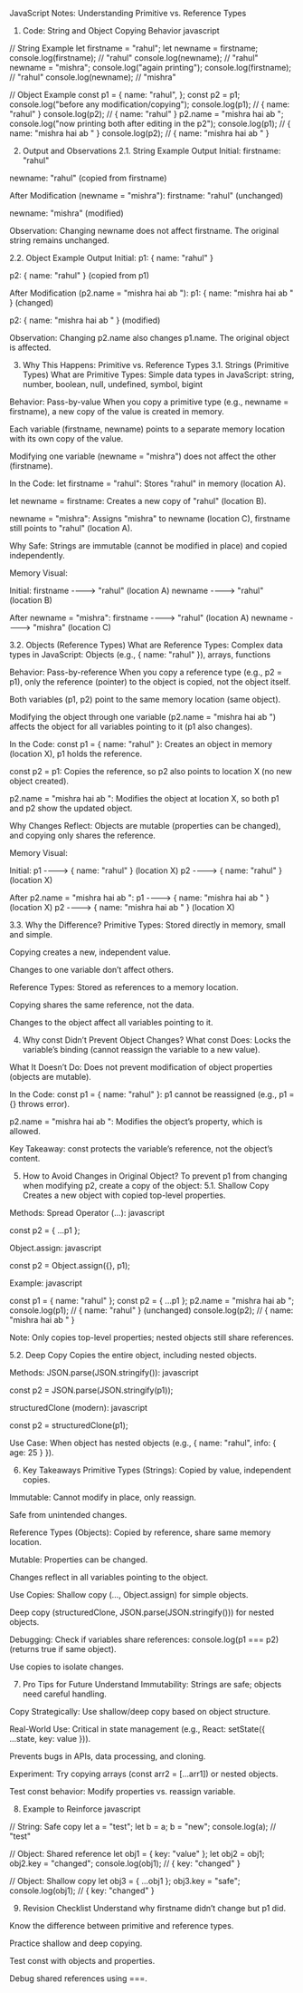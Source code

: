 JavaScript Notes: Understanding Primitive vs. Reference Types

1. Code: String and Object Copying Behavior
   javascript

// String Example
let firstname = "rahul";
let newname = firstname;
console.log(firstname); // "rahul"
console.log(newname); // "rahul"
newname = "mishra";
console.log("again printing");
console.log(firstname); // "rahul"
console.log(newname); // "mishra"

// Object Example
const p1 = {
name: "rahul",
};
const p2 = p1;
console.log("before any modification/copying");
console.log(p1); // { name: "rahul" }
console.log(p2); // { name: "rahul" }
p2.name = "mishra hai ab ";
console.log("now printing both after editing in the p2");
console.log(p1); // { name: "mishra hai ab " }
console.log(p2); // { name: "mishra hai ab " }

2. Output and Observations
   2.1. String Example Output
   Initial:
   firstname: "rahul"

newname: "rahul" (copied from firstname)

After Modification (newname = "mishra"):
firstname: "rahul" (unchanged)

newname: "mishra" (modified)

Observation: Changing newname does not affect firstname. The original string remains unchanged.

2.2. Object Example Output
Initial:
p1: { name: "rahul" }

p2: { name: "rahul" } (copied from p1)

After Modification (p2.name = "mishra hai ab "):
p1: { name: "mishra hai ab " } (changed)

p2: { name: "mishra hai ab " } (modified)

Observation: Changing p2.name also changes p1.name. The original object is affected.

3. Why This Happens: Primitive vs. Reference Types
   3.1. Strings (Primitive Types)
   What are Primitive Types: Simple data types in JavaScript:
   string, number, boolean, null, undefined, symbol, bigint

Behavior: Pass-by-value
When you copy a primitive type (e.g., newname = firstname), a new copy of the value is created in memory.

Each variable (firstname, newname) points to a separate memory location with its own copy of the value.

Modifying one variable (newname = "mishra") does not affect the other (firstname).

In the Code:
let firstname = "rahul": Stores "rahul" in memory (location A).

let newname = firstname: Creates a new copy of "rahul" (location B).

newname = "mishra": Assigns "mishra" to newname (location C), firstname still points to "rahul" (location A).

Why Safe: Strings are immutable (cannot be modified in place) and copied independently.

Memory Visual:

Initial:
firstname ----> "rahul" (location A)
newname ----> "rahul" (location B)

After newname = "mishra":
firstname ----> "rahul" (location A)
newname ----> "mishra" (location C)

3.2. Objects (Reference Types)
What are Reference Types: Complex data types in JavaScript:
Objects (e.g., { name: "rahul" }), arrays, functions

Behavior: Pass-by-reference
When you copy a reference type (e.g., p2 = p1), only the reference (pointer) to the object is copied, not the object itself.

Both variables (p1, p2) point to the same memory location (same object).

Modifying the object through one variable (p2.name = "mishra hai ab ") affects the object for all variables pointing to it (p1 also changes).

In the Code:
const p1 = { name: "rahul" }: Creates an object in memory (location X), p1 holds the reference.

const p2 = p1: Copies the reference, so p2 also points to location X (no new object created).

p2.name = "mishra hai ab ": Modifies the object at location X, so both p1 and p2 show the updated object.

Why Changes Reflect: Objects are mutable (properties can be changed), and copying only shares the reference.

Memory Visual:

Initial:
p1 ----> { name: "rahul" } (location X)
p2 ----> { name: "rahul" } (location X)

After p2.name = "mishra hai ab ":
p1 ----> { name: "mishra hai ab " } (location X)
p2 ----> { name: "mishra hai ab " } (location X)

3.3. Why the Difference?
Primitive Types:
Stored directly in memory, small and simple.

Copying creates a new, independent value.

Changes to one variable don’t affect others.

Reference Types:
Stored as references to a memory location.

Copying shares the same reference, not the data.

Changes to the object affect all variables pointing to it.

4. Why const Didn’t Prevent Object Changes?
   What const Does: Locks the variable’s binding (cannot reassign the variable to a new value).

What It Doesn’t Do: Does not prevent modification of object properties (objects are mutable).

In the Code:
const p1 = { name: "rahul" }: p1 cannot be reassigned (e.g., p1 = {} throws error).

p2.name = "mishra hai ab ": Modifies the object’s property, which is allowed.

Key Takeaway: const protects the variable’s reference, not the object’s content.

5. How to Avoid Changes in Original Object?
   To prevent p1 from changing when modifying p2, create a copy of the object:
   5.1. Shallow Copy
   Creates a new object with copied top-level properties.

Methods:
Spread Operator (...):
javascript

const p2 = { ...p1 };

Object.assign:
javascript

const p2 = Object.assign({}, p1);

Example:
javascript

const p1 = { name: "rahul" };
const p2 = { ...p1 };
p2.name = "mishra hai ab ";
console.log(p1); // { name: "rahul" } (unchanged)
console.log(p2); // { name: "mishra hai ab " }

Note: Only copies top-level properties; nested objects still share references.

5.2. Deep Copy
Copies the entire object, including nested objects.

Methods:
JSON.parse(JSON.stringify()):
javascript

const p2 = JSON.parse(JSON.stringify(p1));

structuredClone (modern):
javascript

const p2 = structuredClone(p1);

Use Case: When object has nested objects (e.g., { name: "rahul", info: { age: 25 } }).

6. Key Takeaways
   Primitive Types (Strings):
   Copied by value, independent copies.

Immutable: Cannot modify in place, only reassign.

Safe from unintended changes.

Reference Types (Objects):
Copied by reference, share same memory location.

Mutable: Properties can be changed.

Changes reflect in all variables pointing to the object.

Use Copies:
Shallow copy (..., Object.assign) for simple objects.

Deep copy (structuredClone, JSON.parse(JSON.stringify())) for nested objects.

Debugging:
Check if variables share references: console.log(p1 === p2) (returns true if same object).

Use copies to isolate changes.

7. Pro Tips for Future
   Understand Immutability: Strings are safe; objects need careful handling.

Copy Strategically: Use shallow/deep copy based on object structure.

Real-World Use:
Critical in state management (e.g., React: setState({ ...state, key: value })).

Prevents bugs in APIs, data processing, and cloning.

Experiment:
Try copying arrays (const arr2 = [...arr1]) or nested objects.

Test const behavior: Modify properties vs. reassign variable.

8. Example to Reinforce
   javascript

// String: Safe copy
let a = "test";
let b = a;
b = "new";
console.log(a); // "test"

// Object: Shared reference
let obj1 = { key: "value" };
let obj2 = obj1;
obj2.key = "changed";
console.log(obj1); // { key: "changed" }

// Object: Shallow copy
let obj3 = { ...obj1 };
obj3.key = "safe";
console.log(obj1); // { key: "changed" }

9. Revision Checklist
   Understand why firstname didn’t change but p1 did.

Know the difference between primitive and reference types.

Practice shallow and deep copying.

Test const with objects and properties.

Debug shared references using ===.
